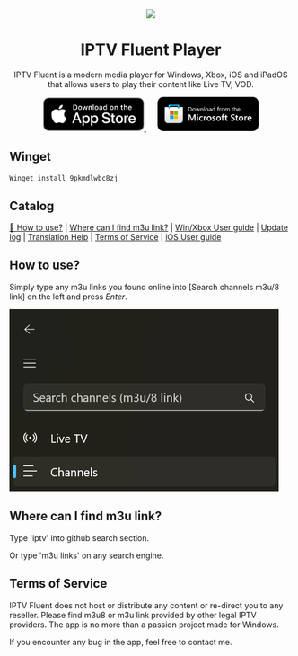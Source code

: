 <p align="center">
  <a href="https://apps.apple.com/app/iptv-fluent-player/id6744343679?pt=127753526&mt=8&ct=github&platform=iphone" target="_blank">
    <img width="128" align="center" src="https://store-images.s-microsoft.com/image/apps.22014.14260035015770905.070bbabf-ec58-40a9-8f62-88136f82d616.44985d5e-f1a7-4a7d-a47e-00ec2312cea4?h=576">
  </a>
</p>
<h1 align="center">
  IPTV Fluent Player
</h1>
<p align="center">
  IPTV Fluent is a modern media player for Windows, Xbox, iOS and iPadOS that allows users to play their content like Live TV, VOD.
</p>
<div align="center">
  <a href="https://apps.apple.com/app/iptv-fluent-player/id6744343679?pt=127753526&mt=8&ct=github" target="_blank" style="margin-right: 20px;">
    <img src="https://github.com/JimmyRespawn/IPTV-Fluent/blob/297695737dd1085997fc8e3f65560cb147e1d416/doc/images/appStoreBadge.png?raw=true" width="180" alt="App Store link" />
  </a>
  <a href="https://www.microsoft.com/store/productId/9PKMDLWBC8ZJ?cid=github" target="_blank">
    <img src="https://github.com/JimmyRespawn/IPTV-Fluent/blob/main/doc/images/storeBadge.png?raw=true" width="180" alt="Microsoft Store link" />
  </a>
</div>


## Winget

```
Winget install 9pkmdlwbc8zj
```

## Catalog

[🚀 How to use?](#how-to-use) | [Where can I find m3u link?](#where-can-i-find-m3u-link) | [Win/Xbox User guide](https://app.linjimi.com/docs/iptv/?cid=github) | [Update log](https://app.linjimi.com/docs/iptv/updatelog/?cid=github) | [Translation Help](https://crowdin.com/project/iptvfluent) | [Terms of Service](#terms-of-service) | [iOS User guide](https://app.linjimi.com/docs/iptvios/?cid=github)

## How to use?

Simply type any m3u links you found online into [Search channels m3u/8 link] on the left and press _Enter_.

![IPTVHowtoImage](https://github.com/JimmyRespawn/IPTV-Fluent/blob/main/doc/images/SearchSectionIPTVFluent.png?raw=true)

## Where can I find m3u link?

Type 'iptv' into github search section.

Or type 'm3u links' on any search engine.

## Terms of Service

IPTV Fluent does not host or distribute any content or re-direct you to any reseller. Please find m3u8 or m3u link provided by other legal IPTV providers.
The app is no more than a passion project made for Windows.

If you encounter any bug in the app, feel free to contact me.
